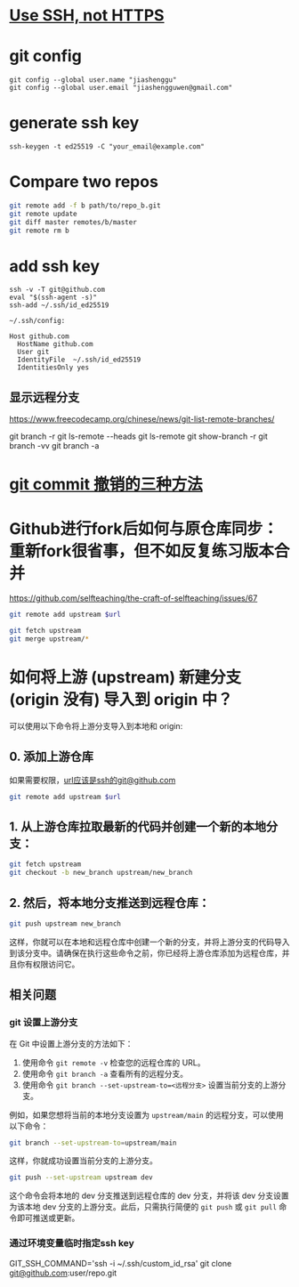 # [Use SSH, not HTTPS](https://mkyong.com/git/github-keep-asking-for-username-password-when-git-push/])
# git config
```
git config --global user.name "jiashenggu"
git config --global user.email "jiashengguwen@gmail.com"
```

# generate ssh key
```
ssh-keygen -t ed25519 -C "your_email@example.com"
```
# Compare two repos
```bash
git remote add -f b path/to/repo_b.git
git remote update
git diff master remotes/b/master
git remote rm b
```

# add ssh key
```
ssh -v -T git@github.com
eval "$(ssh-agent -s)"
ssh-add ~/.ssh/id_ed25519

~/.ssh/config:

Host github.com
  HostName github.com
  User git
  IdentityFile  ~/.ssh/id_ed25519
  IdentitiesOnly yes
```
## 显示远程分支
https://www.freecodecamp.org/chinese/news/git-list-remote-branches/

git branch -r
git ls-remote --heads
git ls-remote
git show-branch -r
git branch -vv
git branch -a


# [git commit 撤销的三种方法](https://blog.csdn.net/weixin_45678402/article/details/134663161)


# Github进行fork后如何与原仓库同步：重新fork很省事，但不如反复练习版本合并
https://github.com/selfteaching/the-craft-of-selfteaching/issues/67

```bash
git remote add upstream $url
```

```bash
git fetch upstream  
git merge upstream/*
```

# 如何将上游 (upstream) 新建分支 (origin 没有) 导入到 origin 中？

可以使用以下命令将上游分支导入到本地和 origin:
## 0. 添加上游仓库
如果需要权限，url应该是ssh的git@github.com
```bash
git remote add upstream $url
```

## 1. 从上游仓库拉取最新的代码并创建一个新的本地分支：

```bash
git fetch upstream  
git checkout -b new_branch upstream/new_branch
```

## 2. 然后，将本地分支推送到远程仓库：

```bash
git push upstream new_branch
```

这样，你就可以在本地和远程仓库中创建一个新的分支，并将上游分支的代码导入到该分支中。请确保在执行这些命令之前，你已经将上游仓库添加为远程仓库，并且你有权限访问它。

## 相关问题

### git 设置上游分支

在 Git 中设置上游分支的方法如下：

1. 使用命令 `git remote -v` 检查您的远程仓库的 URL。
2. 使用命令 `git branch -a` 查看所有的远程分支。
3. 使用命令 `git branch --set-upstream-to=<远程分支>` 设置当前分支的上游分支。

例如，如果您想将当前的本地分支设置为 `upstream/main` 的远程分支，可以使用以下命令：
```bash
git branch --set-upstream-to=upstream/main
```
这样，你就成功设置当前分支的上游分支。
```bash
git push --set-upstream upstream dev
```
这个命令会将本地的 dev 分支推送到远程仓库的 dev 分支，并将该 dev 分支设置为该本地 dev 分支的上游分支。此后，只需执行简便的 `git push` 或 `git pull` 命令即可推送或更新。


### 通过环境变量临时指定ssh key
GIT_SSH_COMMAND='ssh -i ~/.ssh/custom_id_rsa' git clone git@github.com:user/repo.git
